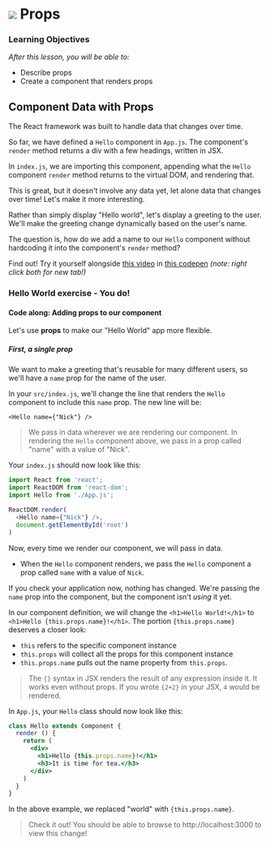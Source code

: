 # ![](https://ga-dash.s3.amazonaws.com/production/assets/logo-9f88ae6c9c3871690e33280fcf557f33.png) Props


### Learning Objectives
*After this lesson, you will be able to:*
- Describe props
- Create a component that renders props

## Component Data with Props

The React framework was built to handle data that changes over time.

So far, we have defined a `Hello` component in `App.js`. The component's `render` method returns a div with a few headings, written in JSX.

In `index.js`, we are importing this component, appending what the `Hello` component `render` method returns to the virtual DOM, and rendering that.

This is great, but it doesn't involve any data yet, let alone data that changes over time!   Let's make it more interesting.

Rather than simply display "Hello world", let's display a greeting to the user. We'll make the greeting change dynamically based on the user's name.

The question is, how do we add a name to our `Hello` component without hardcoding it into the component's `render` method?

Find out! Try it yourself alongside [this video](https://generalassembly.wistia.com/medias/gchiu63slo) in [this codepen](https://codepen.io/susir/pen/vxWypq) _(note: right click both for new tab!)_




### Hello World exercise - You do!
#### Code along: Adding props to our component

Let's use **props** to make our "Hello World" app more flexible.

##### First, a single prop

We want to make a greeting that's reusable for many different users, so we'll have a `name` prop for the name of the user.

In your `src/index.js`, we'll change the line that renders the `Hello` component to include this `name` prop. The new line will be:

`<Hello name={"Nick"} />`

> We pass in data wherever we are rendering our component. In rendering the `Hello` component above, we pass in a prop called "name" with a value of "Nick".

Your `index.js` should now look like this:

```js
import React from 'react';
import ReactDOM from 'react-dom';
import Hello from './App.js';

ReactDOM.render(
  <Hello name={"Nick"} />,
  document.getElementById('root')
)
```

Now, every time we render our component, we will pass in data.
- When the `Hello` component renders, we pass the `Hello` component a prop called `name` with a value of `Nick`.

If you check your application now, nothing has changed.  We're passing the `name` prop into the component, but the component isn't _using_ it yet.

In our component definition, we will change the `<h1>Hello World!</h1>` to `<h1>Hello {this.props.name}!</h1>`. The portion `{this.props.name}` deserves a closer look:

- `this` refers to the specific component instance
- `this.props` will collect all the props for this component instance
- `this.props.name` pulls out the name property from `this.props`.

> The `{}` syntax in JSX renders the result of any expression inside it. It works even without props. If you wrote `{2+2}` in your JSX, `4` would be rendered.

In `App.js`, your `Hello` class should now look like this:

```jsx
class Hello extends Component {
  render () {
    return (
      <div>
        <h1>Hello {this.props.name}!</h1>
        <h3>It is time for tea.</h3>
      </div>
    )
  }
}
```

In the above example, we replaced "world" with `{this.props.name}`.

> Check it out! You should be able to browse to http://localhost:3000 to view this change!

